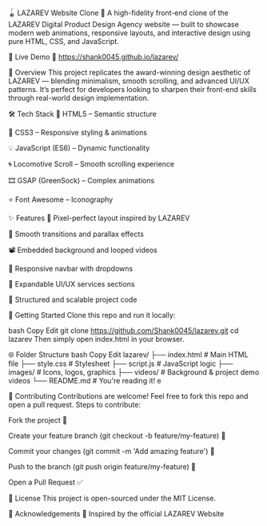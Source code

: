 🪀 LAZAREV Website Clone
🚀 A high-fidelity front-end clone of the LAZAREV Digital Product Design Agency website — built to showcase modern web animations, responsive layouts, and interactive design using pure HTML, CSS, and JavaScript.

🔗 Live Demo
📁 https://shank0045.github.io/lazarev/

📌 Overview
This project replicates the award-winning design aesthetic of LAZAREV — blending minimalism, smooth scrolling, and advanced UI/UX patterns. It’s perfect for developers looking to sharpen their front-end skills through real-world design implementation.

🛠️ Tech Stack
🧱 HTML5 – Semantic structure

🎨 CSS3 – Responsive styling & animations

💡 JavaScript (ES6) – Dynamic functionality

🌀 Locomotive Scroll – Smooth scrolling experience

🎞️ GSAP (GreenSock) – Complex animations

⭐ Font Awesome – Iconography

✨ Features
🎯 Pixel-perfect layout inspired by LAZAREV

🔄 Smooth transitions and parallax effects

📽️ Embedded background and looped videos

🧭 Responsive navbar with dropdowns

🧩 Expandable UI/UX services sections

🧪 Structured and scalable project code

🚀 Getting Started
Clone this repo and run it locally:

bash
Copy
Edit
git clone https://github.com/Shank0045/lazarev.git
cd lazarev
Then simply open index.html in your browser.

🌐 Folder Structure
bash
Copy
Edit
lazarev/
├── index.html        # Main HTML file
├── style.css         # Stylesheet
├── script.js         # JavaScript logic
├── images/           # Icons, logos, graphics
├── videos/           # Background & project demo videos
└── README.md         # You're reading it!
e

🤝 Contributing
Contributions are welcome! Feel free to fork this repo and open a pull request.
Steps to contribute:

Fork the project 🍴

Create your feature branch (git checkout -b feature/my-feature) 🌱

Commit your changes (git commit -m 'Add amazing feature') 💾

Push to the branch (git push origin feature/my-feature) 🚀

Open a Pull Request ✅

📄 License
This project is open-sourced under the MIT License.

🙌 Acknowledgements
🎨 Inspired by the official LAZAREV Website


